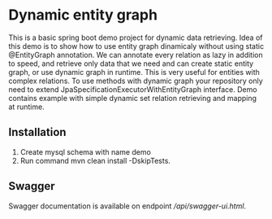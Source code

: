 # Dynamic entity graph
This is a basic spring boot demo project for dynamic data retrieving. Idea of this demo is to show how to use entity graph dinamicaly without using static @EntityGraph annotation. We can annotate every relation as lazy in addition to speed, and retrieve only data that we need and can create static entity graph, or use dynamic graph in runtime. This is very useful for entities with complex relations. To use methods with dynamic graph your repository only need to extend JpaSpecificationExecutorWithEntityGraph interface. Demo contains example with simple dynamic set relation retrieving and mapping at runtime.
## Installation

1. Create mysql schema with name demo
2. Run command mvn clean install -DskipTests.

## Swagger
Swagger documentation is available on endpoint */api/swagger-ui.html*.
